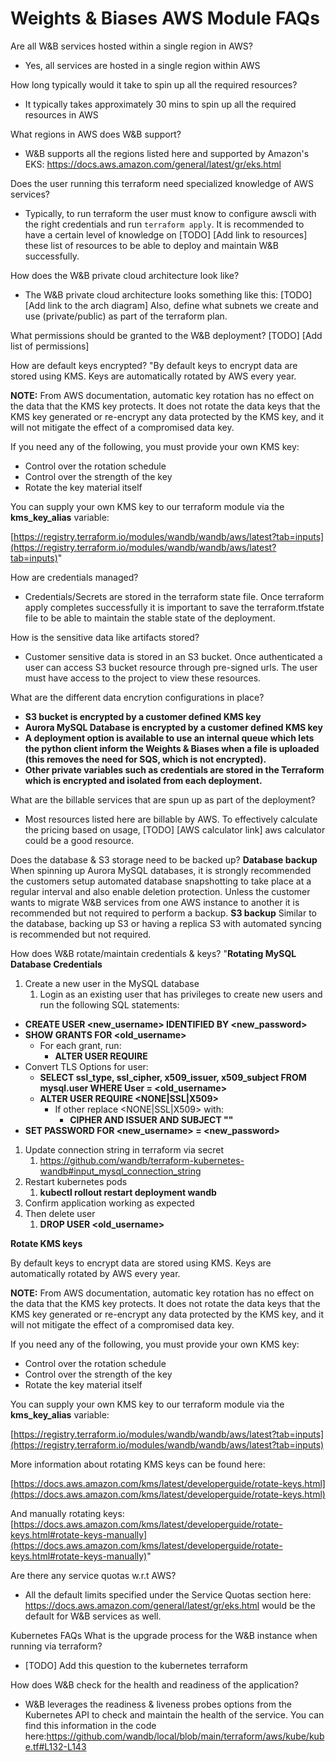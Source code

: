 # Weights & Biases AWS Module FAQs

Are all W&B services hosted within a single region in AWS?

- Yes, all services are hosted in a single region within AWS

How long typically would it take to spin up all the required resources?

- It typically takes approximately 30 mins to spin up all the required resources in AWS

What regions in AWS does W&B support?

- W&B supports all the regions listed here and supported by Amazon's EKS: https://docs.aws.amazon.com/general/latest/gr/eks.html

Does the user running this terraform need specialized knowledge of AWS services?

- Typically, to run terraform the user must know to configure awscli with the right credentials and run `terraform apply`. It is recommended
  to have a certain level of knowledge on [TODO] [Add link to resources] these list of resources to be able to deploy and maintain W&B successfully.

How does the W&B private cloud architecture look like?

- The W&B private cloud architecture looks something like this:
  [TODO] [Add link to the arch diagram]
  Also, define what subnets we create and use (private/public) as part of the terraform plan.

What permissions should be granted to the W&B deployment?
[TODO] [Add list of permissions]

How are default keys encrypted?
"By default keys to encrypt data are stored using KMS. Keys are automatically rotated by AWS every year.

**NOTE:** From AWS documentation, automatic key rotation has no effect on the data that the KMS key protects. It does not rotate the data keys that the KMS key generated or re-encrypt any data protected by the KMS key, and it will not mitigate the effect of a compromised data key.

If you need any of the following, you must provide your own KMS key:

- Control over the rotation schedule
- Control over the strength of the key
- Rotate the key material itself

You can supply your own KMS key to our terraform module via the **kms_key_alias** variable:

[https://registry.terraform.io/modules/wandb/wandb/aws/latest?tab=inputs](https://registry.terraform.io/modules/wandb/wandb/aws/latest?tab=inputs)"

How are credentials managed?

- Credentials/Secrets are stored in the terraform state file. Once terraform apply completes successfully it is important to save the terraform.tfstate file to be able to maintain the stable state of the deployment.

How is the sensitive data like artifacts stored?

- Customer sensitive data is stored in an S3 bucket. Once authenticated a user can access S3 bucket resource through pre-signed urls. The user must have access to the project to view these resources.

What are the different data encrytion configurations in place?

- **S3 bucket is encrypted by a customer defined KMS key**
- **Aurora MySQL Database is encrypted by a customer defined KMS key**
- **A deployment option is available to use an internal queue which lets the python client inform the Weights & Biases when a file is uploaded (this removes the need for SQS, which is not encrypted).**
- **Other private variables such as credentials are stored in the Terraform which is encrypted and isolated from each deployment.**

What are the billable services that are spun up as part of the deployment?

- Most resources listed here are billable by AWS. To effectively calculate the pricing based on usage, [TODO] [AWS calculator link] aws calculator could be a good resource.

Does the database & S3 storage need to be backed up?
**Database backup**
When spinning up Aurora MySQL databases, it is strongly recommended the customers setup automated database snapshotting to take place at a regular interval and also enable deletion protection. Unless the customer wants to migrate W&B services from one AWS instance to another it is recommended but not required to perform a backup.
**S3 backup**
Similar to the database, backing up S3 or having a replica S3 with automated syncing is recommended but not required.

How does W&B rotate/maintain credentials & keys?
"**Rotating MySQL Database Credentials**

1. Create a new user in the MySQL database
   1. Login as an existing user that has privileges to create new users and run the following SQL statements:

- **CREATE USER <new_username> IDENTIFIED BY <new_password>**
- **SHOW GRANTS FOR <old_username>**
  - For each grant, run:
    - **ALTER USER <username> REQUIRE <grant>**
- Convert TLS Options for user:
  - **SELECT ssl_type, ssl_cipher, x509_issuer, x509_subject FROM mysql.user WHERE User = <old_username>**
  - **ALTER USER REQUIRE <NONE|SSL|X509>**
    - If other replace <NONE|SSL|X509> with:
      - **CIPHER <cipher> AND ISSUER <issuer> AND SUBJECT <subject>""**
- **SET PASSWORD FOR <new_username> = <new_password>**

1. Update connection string in terraform via secret
   1. https://github.com/wandb/terraform-kubernetes-wandb#input_mysql_connection_string
2. Restart kubernetes pods
   1. **kubectl rollout restart deployment wandb**
3. Confirm application working as expected
4. Then delete user
   1. **DROP USER <old_username>**

**Rotate KMS keys**

By default keys to encrypt data are stored using KMS. Keys are automatically rotated by AWS every year.

**NOTE:** From AWS documentation, automatic key rotation has no effect on the data that the KMS key protects. It does not rotate the data keys that the KMS key generated or re-encrypt any data protected by the KMS key, and it will not mitigate the effect of a compromised data key.

If you need any of the following, you must provide your own KMS key:

- Control over the rotation schedule
- Control over the strength of the key
- Rotate the key material itself

You can supply your own KMS key to our terraform module via the **kms_key_alias** variable:

[https://registry.terraform.io/modules/wandb/wandb/aws/latest?tab=inputs](https://registry.terraform.io/modules/wandb/wandb/aws/latest?tab=inputs)

More information about rotating KMS keys can be found here:

[https://docs.aws.amazon.com/kms/latest/developerguide/rotate-keys.html](https://docs.aws.amazon.com/kms/latest/developerguide/rotate-keys.html)

And manually rotating keys:[https://docs.aws.amazon.com/kms/latest/developerguide/rotate-keys.html#rotate-keys-manually](https://docs.aws.amazon.com/kms/latest/developerguide/rotate-keys.html#rotate-keys-manually)"

Are there any service quotas w.r.t AWS?

- All the default limits specified under the Service Quotas section here: https://docs.aws.amazon.com/general/latest/gr/eks.html would be the default for W&B services as well.

Kubernetes FAQs
What is the upgrade process for the W&B instance when running via terraform?

- [TODO] Add this question to the kubernetes terraform

How does W&B check for the health and readiness of the application?

- W&B leverages the readiness & liveness probes options from the Kubernetes API to check and maintain the health of the service. You can find this information in the code here:https://github.com/wandb/local/blob/main/terraform/aws/kube/kube.tf#L132-L143
